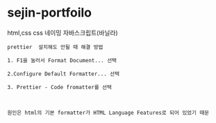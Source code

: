 # sejin-portfoilo
 html,css 
 css 네이밍
 자바스크립트(바닐라)
```
prettier  설치해도 안될 때 해결 방법

1. F1을 눌러서 Format Document... 선택

2.Configure Default Formatter... 선택

3. Prettier - Code fromatter를 선택



원인은 html의 기본 formatter가 HTML Language Features로 되어 있었기 때문
```
